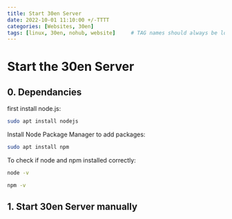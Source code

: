 ```yaml
---
title: Start 30en Server
date: 2022-10-01 11:10:00 +/-TTTT
categories: [Websites, 30en]
tags: [linux, 30en, nohub, website]     # TAG names should always be lowercase
---
```


# Start the 30en Server

## 0. Dependancies

first install node.js:
```bash
sudo apt install nodejs
```

Install Node Package Manager to add packages:
```bash
sudo apt install npm
```
To check if node and npm installed correctly:
```bash
node -v
```
```bash
npm -v
```

## 1. Start 30en Server manually

